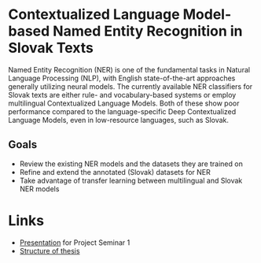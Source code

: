 # Contextualized Language Model-based Named Entity Recognition in Slovak Texts

Named Entity Recognition (NER) is one of the fundamental tasks in Natural
Language Processing (NLP), with English state-of-the-art approaches generally
utilizing neural models. The currently available NER classifiers for Slovak
texts are either rule- and vocabulary-based systems or employ multilingual
Contextualized Language Models. Both of these show poor performance
compared to the language-specific Deep Contextualized Language Models,
even in low-resource languages, such as Slovak.

## Goals
- Review the existing NER models and the datasets they are trained on
- Refine and extend the annotated (Slovak) datasets for NER
- Take advantage of transfer learning between multilingual and Slovak NER
models
  
# Links
 - [Presentation](./diploma/project_seminar_1.pdf) for Project Seminar 1
 - [Structure of thesis](./diploma/dplm.pdf)